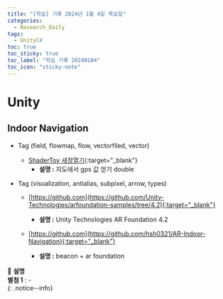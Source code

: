 ```yaml
---
title: "[학습] 기록 2024년 1월 4일 목요일"
categories:
  - Research_Daily
tags:
  - UnityC#
toc: true
toc_sticky: true
toc_label: "학습 기록 20240104"
toc_icon: "sticky-note"
---
```


# Unity

## Indoor Navigation 
* Tag (field, flowmap, flow, vectorfiled, vector)
  - [ShaderToy 새창열기](https://editor.unity-ar-gps-location.com/){:target="_blank"}
    + **설명 :** 지도에서 gps 값 얻기 double
 
* Tag (visualization, antialias, subpixel, arrow, types)
  - [https://github.com](https://github.com/Unity-Technologies/arfoundation-samples/tree/4.2){:target="_blank"}
    + **설명 :** Unity Technologies AR Foundation 4.2

  - [https://github.com](https://github.com/hsh0321/AR-Indoor-Navigation){:target="_blank"}
    + **설명 :** beacon + ar foundation
  

📌 **설명** <br>
**별첨 1** : - <br>
{: .notice--info}